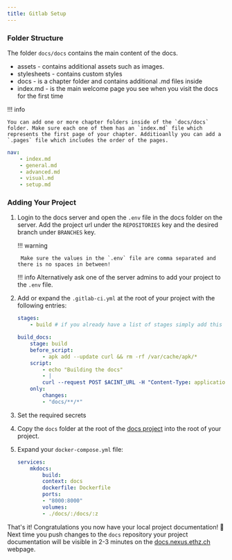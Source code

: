 ```yaml
---
title: Gitlab Setup
---
```


### Folder Structure
The folder `docs/docs` contains the main content of the docs.

- assets - contains additional assets such as images.
- stylesheets - contains custom styles
- docs - is a chapter folder and contains additional .md files inside
- index.md - is the main welcome page you see when you visit the docs for the first time

!!! info

    You can add one or more chapter folders inside of the `docs/docs` folder. Make sure each one of them has an `index.md` file which represents the first page of your chapter. Additioanlly you can add a `.pages` file which includes the order of the pages.

```yaml title=".pages" linenums="1"
nav:
    - index.md
    - general.md
    - advanced.md
    - visual.md
    - setup.md
```



### Adding Your Project

1. Login to the docs server and open the `.env` file in the docs folder on the server. Add the project url under the `REPOSITORIES` key and the desired branch under `BRANCHES` key.

    !!! warning

        Make sure the values in the `.env` file are comma separated and there is no spaces in between!

    !!! info
        Alternatively ask one of the server admins to add your project to the `.env` file.

2. Add or expand the `.gitlab-ci.yml` at the root of your project with the following entries:

    ```yaml title=".gitlab-ci.yml" linenums="1"
    stages:
        - build # if you already have a list of stages simply add this stage to others

    build_docs:
        stage: build
        before_script:
            - apk add --update curl && rm -rf /var/cache/apk/*
        script:
            - echo "Building the docs"
            - |
            curl --request POST $ACINT_URL -H "Content-Type: application/json" -d "{\"action\": \"$ACINT_ACTION\", \"token\": \"$ACINT_TOKEN\"}"
        only:
            changes:
            - "docs/**/*"
    ```
3. Set the required secrets
3. Copy the `docs` folder at the root of the [docs project](https://github.com/ETH-NEXUS/nexus-docs) into the root of your project.

4. Expand your `docker-compose.yml` file:

    ```yaml title="docker-compose.yml" linenums="1"
    services:
        mkdocs:
            build:
            context: docs
            dockerfile: Dockerfile
            ports:
            - "8000:8000"
            volumes:
            - ./docs/:/docs/:z
    ```

That's it! Congratulations you now have your local project documentation! 🥳 Next time you push changes to the `docs` repository your project documentation will be visible in 2-3 minutes on the [docs.nexus.ethz.ch](docs.nexus.ethz.ch) webpage.

